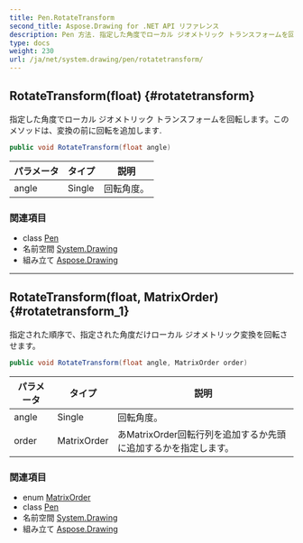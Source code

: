 ```yaml
---
title: Pen.RotateTransform
second_title: Aspose.Drawing for .NET API リファレンス
description: Pen 方法. 指定した角度でローカル ジオメトリック トランスフォームを回転しますこのメソッドは変換の前に回転を追加します.
type: docs
weight: 230
url: /ja/net/system.drawing/pen/rotatetransform/
---
```

## RotateTransform(float) {#rotatetransform}

指定した角度でローカル ジオメトリック トランスフォームを回転します。このメソッドは、変換の前に回転を追加します.

```csharp
public void RotateTransform(float angle)
```

| パラメータ | タイプ | 説明 |
| --- | --- | --- |
| angle | Single | 回転角度。 |

### 関連項目

* class [Pen](../)
* 名前空間 [System.Drawing](../../pen/)
* 組み立て [Aspose.Drawing](../../../)

---

## RotateTransform(float, MatrixOrder) {#rotatetransform_1}

指定された順序で、指定された角度だけローカル ジオメトリック変換を回転させます。

```csharp
public void RotateTransform(float angle, MatrixOrder order)
```

| パラメータ | タイプ | 説明 |
| --- | --- | --- |
| angle | Single | 回転角度。 |
| order | MatrixOrder | あMatrixOrder回転行列を追加するか先頭に追加するかを指定します。 |

### 関連項目

* enum [MatrixOrder](../../../system.drawing.drawing2d/matrixorder/)
* class [Pen](../)
* 名前空間 [System.Drawing](../../pen/)
* 組み立て [Aspose.Drawing](../../../)


